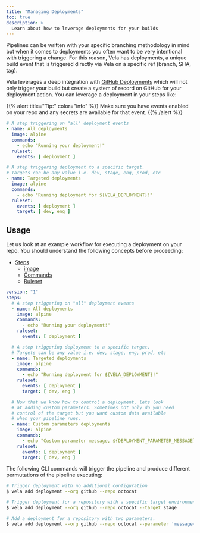 ```yaml
---
title: "Managing Deployments"
toc: true
description: >
  Learn about how to leverage deployments for your builds
---
```


Pipelines can be written with your specific branching methodology in mind but when it comes to deployments you often want to be very intentional with triggering a change. For this reason, Vela has deployments, a unique build event that is triggered directly via Vela on a specific ref (branch, SHA, tag).

Vela leverages a deep integration with [GitHub Deployments](https://docs.github.com/en/rest/reference/repos#deployments) which will not only trigger your build but create a system of record on GitHub for your deployment action. You can leverage a deployment in your steps like:

{{% alert title="Tip:" color="info" %}}
Make sure you have events enabled on your repo and any secrets are available for that event.
{{% /alert %}}

```yaml
# A step triggering on "all" deployment events
- name: All deployments
  image: alpine
  commands:
    - echo "Running your deployment!"
  ruleset:
    events: [ deployment ]

# A step triggering deployment to a specific target.
# Targets can be any value i.e. dev, stage, eng, prod, etc
- name: Targeted deployments
  image: alpine
  commands:
    - echo "Running deployment for ${VELA_DEPLOYMENT}!"
  ruleset:
    events: [ deployment ]
    target: [ dev, eng ]
```

## Usage

Let us look at an example workflow for executing a deployment on your repo. You should understand the following concepts before proceeding:

* [Steps](/docs/tour/steps/)
  * [image](/docs/tour/image/)
  * [Commands](/docs/tour/environment/)
  * [Ruleset](/docs/tour/ruleset/)

```yaml
version: "1"
steps:
  # A step triggering on "all" deployment events
  - name: All deployments
    image: alpine
    commands:
      - echo "Running your deployment!"
    ruleset:
      events: [ deployment ]

  # A step triggering deployment to a specific target.
  # Targets can be any value i.e. dev, stage, eng, prod, etc
  - name: Targeted deployments
    image: alpine
    commands:
      - echo "Running deployment for ${VELA_DEPLOYMENT}!"
    ruleset:
      events: [ deployment ]
      target: [ dev, eng ]

  # Now that we know how to control a deployment, lets look
  # at adding custom parameters. Sometimes not only do you need
  # control of the target but you want custom data available
  # when your pipeline runs.
  - name: Custom parameters deployments
    image: alpine
    commands:
      - echo "Custom parameter message, ${DEPLOYMENT_PARAMETER_MESSAGE}"
    ruleset:
      events: [ deployment ]
      target: [ dev, eng ]
```

The following CLI commands will trigger the pipeline and produce different permutations of the pipeline executing:

```sh
# Trigger deployment with no additional configuration
$ vela add deployment --org github --repo octocat

# Trigger deployment for a repository with a specific target environment.
$ vela add deployment --org github --repo octocat --target stage

# Add a deployment for a repository with two parameters.
$ vela add deployment --org github --repo octocat --parameter 'message=Hello, custom var!'
```

